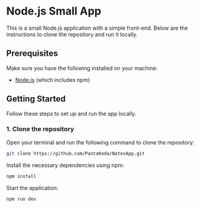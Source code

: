 # Node.js Small App

This is a small Node.js application with a simple front-end. Below are the instructions to clone the repository and run it locally.

## Prerequisites

Make sure you have the following installed on your machine:
- [Node.js](https://nodejs.org/) (which includes npm)

## Getting Started

Follow these steps to set up and run the app locally.

### 1. Clone the repository

Open your terminal and run the following command to clone the repository:

```bash
git clone https://github.com/PantaKoda/NotesApp.git
```

Install the necessary dependencies using npm:

```bash
npm install
```

Start the application:

```bash
npm run dev
```
